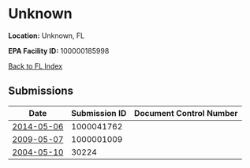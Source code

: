 # Unknown

**Location:** Unknown, FL

**EPA Facility ID:** 100000185998

[Back to FL Index](../../index.md)

## Submissions

| Date | Submission ID | Document Control Number |
|------|--------------|-------------------------|
| [2014-05-06](submissions/1000041762.md) | 1000041762 |  |
| [2009-05-07](submissions/1000001009.md) | 1000001009 |  |
| [2004-05-10](submissions/30224.md) | 30224 |  |
